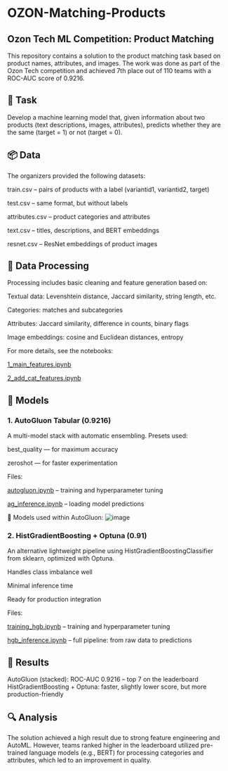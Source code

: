 # OZON-Matching-Products
## Ozon Tech ML Competition: Product Matching
This repository contains a solution to the product matching task based on product names, attributes, and images. The work was done as part of the Ozon Tech competition and achieved 7th place out of 110 teams with a ROC-AUC score of 0.9216.

## 🚀 Task
Develop a machine learning model that, given information about two products (text descriptions, images, attributes), predicts whether they are the same (target = 1) or not (target = 0).

## 📦 Data
The organizers provided the following datasets:

train.csv – pairs of products with a label (variantid1, variantid2, target)

test.csv – same format, but without labels

attributes.csv – product categories and attributes

text.csv – titles, descriptions, and BERT embeddings

resnet.csv – ResNet embeddings of product images

## 🔧 Data Processing
Processing includes basic cleaning and feature generation based on:

Textual data: Levenshtein distance, Jaccard similarity, string length, etc.

Categories: matches and subcategories

Attributes: Jaccard similarity, difference in counts, binary flags

Image embeddings: cosine and Euclidean distances, entropy

For more details, see the notebooks:

[1_main_features.ipynb](https://github.com/nickalymov/OZON-Matching-Products/blob/main/1_main_features.ipynb)

[2_add_cat_features.ipynb](https://github.com/nickalymov/OZON-Matching-Products/blob/main/2_add_cat_features.ipynb)

## 🧠 Models
### 1. AutoGluon Tabular (0.9216)
A multi-model stack with automatic ensembling. Presets used:

best_quality — for maximum accuracy

zeroshot — for faster experimentation

Files:

[autogluon.ipynb](https://github.com/nickalymov/OZON-Matching-Products/blob/main/autogluon.ipynb) – training and hyperparameter tuning

[ag_inference.ipynb](https://github.com/nickalymov/OZON-Matching-Products/blob/main/ag_inference.ipynb) – loading model predictions

📸 Models used within AutoGluon:
![image](https://github.com/user-attachments/assets/02dd26a5-79e8-48d6-b932-ed624a16e689)


### 2. HistGradientBoosting + Optuna (0.91)
An alternative lightweight pipeline using HistGradientBoostingClassifier from sklearn, optimized with Optuna.

Handles class imbalance well

Minimal inference time

Ready for production integration

Files:

[training_hgb.ipynb](https://github.com/nickalymov/OZON-Matching-Products/blob/main/training_hgb.ipynb) – training and hyperparameter tuning

[hgb_inference.ipynb](https://github.com/nickalymov/OZON-Matching-Products/blob/main/hgb_inference.ipynb) – full pipeline: from raw data to predictions

## 🏁 Results
AutoGluon (stacked): ROC-AUC 0.9216 – top 7 on the leaderboard
HistGradientBoosting + Optuna: faster, slightly lower score, but more production-friendly

## 🔍 Analysis
The solution achieved a high result due to strong feature engineering and AutoML. However, teams ranked higher in the leaderboard utilized pre-trained language models (e.g., BERT) for processing categories and attributes, which led to an improvement in quality.
